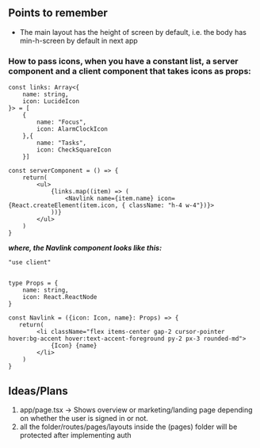 ## Points to remember
- The main layout has the height of screen by default, i.e. the body has min-h-screen by default in next app
### How to pass icons, when you have a constant list, a server component and a client component that takes icons as props:
```
const links: Array<{
    name: string,
    icon: LucideIcon
}> = [
    {
        name: "Focus",
        icon: AlarmClockIcon
    },{
        name: "Tasks",
        icon: CheckSquareIcon
    }]

const serverComponent = () => {
    return(
        <ul>
            {links.map((item) => (
                <Navlink name={item.name} icon={React.createElement(item.icon, { className: "h-4 w-4"})}>
            ))}
        </ul>
    )
}

```

***where, the Navlink component looks like this:***
```
"use client"


type Props = {
    name: string,
    icon: React.ReactNode
}

const Navlink = ({icon: Icon, name}: Props) => {
   return(
        <li className="flex items-center gap-2 cursor-pointer hover:bg-accent hover:text-accent-foreground py-2 px-3 rounded-md">
            {Icon} {name}
        </li>
    )
}

```

## Ideas/Plans

1. app/page.tsx -> Shows overview or marketing/landing page depending on whether the user is signed in or not.
2. all the folder/routes/pages/layouts inside the (pages) folder will be protected after implementing auth